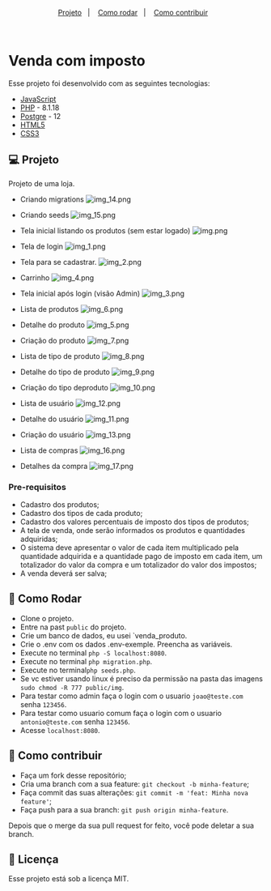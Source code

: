 <p align="center">
  <a href="#-projeto">Projeto</a>&nbsp;&nbsp;&nbsp;|&nbsp;&nbsp;&nbsp; 
  <a href="#-como-rodar">Como rodar</a>&nbsp;&nbsp;&nbsp;|&nbsp;&nbsp;&nbsp;
  <a href="#-como-contribuir">Como contribuir</a>&nbsp;&nbsp;&nbsp;
  </p>
<br>


# Venda com imposto 

Esse projeto foi desenvolvido com as seguintes tecnologias:

- [JavaScript](https://developer.mozilla.org/pt-BR/docs/Web/JavaScript)
- [PHP](https://www.php.net/) - 8.1.18
- [Postgre](https://www.postgresql.org/) - 12
- [HTML5](https://developer.mozilla.org/pt-BR/docs/Web/HTML/Element) 
- [CSS3](https://developer.mozilla.org/pt-BR/docs/Web/CSS)

## 💻 Projeto

Projeto de uma loja.

* Criando migrations
![img_14.png](.github%2Fimg_14.png)

* Criando seeds
![img_15.png](.github%2Fimg_15.png)

* Tela inicial listando os produtos (sem estar logado)
![img.png](.github%2Fimg.png)

* Tela de login
![img_1.png](.github%2Fimg_1.png)

* Tela para se cadastrar.
![img_2.png](.github%2Fimg_2.png)

* Carrinho
  ![img_4.png](.github%2Fimg_4.png)

* Tela inicial após login (visão Admin)
![img_3.png](.github%2Fimg_3.png)

* Lista de produtos
![img_6.png](.github%2Fimg_6.png)

* Detalhe do produto 
![img_5.png](.github%2Fimg_5.png)

* Criação do produto
![img_7.png](.github%2Fimg_7.png)

* Lista de tipo de produto
![img_8.png](.github%2Fimg_8.png)

* Detalhe do tipo de produto
![img_9.png](.github%2Fimg_9.png)

* Criação do tipo deproduto
![img_10.png](.github%2Fimg_10.png)

* Lista de usuário
![img_12.png](.github%2Fimg_12.png)

* Detalhe do usuário
![img_11.png](.github%2Fimg_11.png)

* Criação do usuário
![img_13.png](.github%2Fimg_13.png)

* Lista de compras
![img_16.png](.github%2Fimg_16.png)

* Detalhes da compra
![img_17.png](.github%2Fimg_17.png)

### Pre-requisitos

- Cadastro dos produtos;
- Cadastro dos tipos de cada produto;
- Cadastro dos valores percentuais de imposto dos tipos de produtos;
- A tela de venda, onde serão informados os produtos e quantidades adquiridas;
- O sistema deve apresentar o valor de cada item multiplicado pela quantidade adquirida e a
quantidade pago de imposto em cada item, um totalizador do valor da compra e um
totalizador do valor dos impostos;
- A venda deverá ser salva;

## 🚀 Como Rodar

- Clone o projeto.
- Entre na past `public` do projeto.
- Crie um banco de dados, eu usei `venda_produto.
- Crie o .env com os dados .env-exemple. Preencha as variáveis.
- Execute no terminal `php -S localhost:8080`.
- Execute no terminal `php migration.php`.
- Execute no terminal`php seeds.php`.
- Se vc estiver usando linux é preciso da permissão na pasta das imagens `sudo chmod -R 777 public/img`.
- Para testar como admin faça o login com o usuario `joao@teste.com` senha `123456`.
- Para testar como usuario comum faça o login com o usuario `antonio@teste.com` senha `123456`.
- Acesse `localhost:8080`.

## 🤔 Como contribuir

- Faça um fork desse repositório;
- Cria uma branch com a sua feature: `git checkout -b minha-feature`;
- Faça commit das suas alterações: `git commit -m 'feat: Minha nova feature'`;
- Faça push para a sua branch: `git push origin minha-feature`.

Depois que o merge da sua pull request for feito, você pode deletar a sua branch.

## 📝 Licença

Esse projeto está sob a licença MIT.